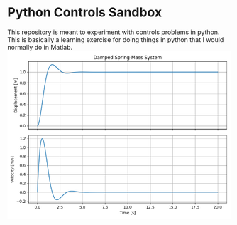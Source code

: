 # Python Controls Sandbox
This repository is meant to experiment with controls problems in python. This is basically a learning exercise for doing things in python that I would normally do in Matlab.
![Figure not found](Figure_1.png)
